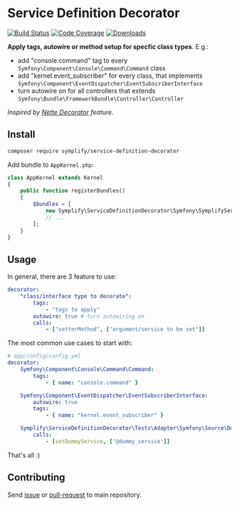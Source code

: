 # Service Definition Decorator

[![Build Status](https://img.shields.io/travis/Symplify/ServiceDefinitionDecorator.svg?style=flat-square)](https://travis-ci.org/Symplify/ServiceDefinitionDecorator)
[![Code Coverage](https://img.shields.io/scrutinizer/coverage/g/Symplify/ServiceDefinitionDecorator.svg?style=flat-square)](https://scrutinizer-ci.com/g/Symplify/ServiceDefinitionDecorator)
[![Downloads](https://img.shields.io/packagist/dt/symplify/service-definition-decorator.svg?style=flat-square)](https://packagist.org/packages/symplify/service-definition-decorator)


**Apply tags, autowire or method setup for specfic class types**. E.g.:
 
- add "console.command" tag to every `Symfony\Component\Console\Command\Command` class
- add "kernel.event_subscriber" for every class, that implements `Symfony\Component\EventDispatcher\EventSubscriberInterface` 
- turn autowire on for all controllers that extends `Symfony\Bundle\FrameworkBundle\Controller\Controller`  


*Inspired by [Nette Decorator](http://www.tomasvotruba.cz/blog/2016/12/24/how-to-avoid-inject-thanks-to-decorator-feature-in-nette/) feature.*


## Install

```bash
composer require symplify/service-definition-decorator
```

Add bundle to `AppKernel.php`:

```php
class AppKernel extends Kernel
{
    public function registerBundles()
    {
        $bundles = [
            new Symplify\ServiceDefinitionDecorator\Symfony\SymplifyServiceDefinitionDecorator(),
            // ...
        ];
    }
}
```


## Usage

In general, there are 3 feature to use:

```yml
decorator:
    "class/interface type to decorate":
        tags:
            - "tags to apply"
        autowire: true # turn autowiring on
        calls:
            - ["setterMethod", ["argument/service to be set"]] 
```

The most common use cases to start with:

```yml
# app/config/config.yml
decorator:
    Symfony\Component\Console\Command\Command:
        tags:
            - { name: "console.command" }

    Symfony\Component\EventDispatcher\EventSubscriberInterface:
        autowire: true
        tags:
            - { name: "kernel.event_subscriber" }

    Symplify\ServiceDefinitionDecorator\Tests\Adapter\Symfony\Source\DummyServiceAwareInterface:
        calls:
            - [setDummyService, ['@dummy_service']]
```

That's all :)



## Contributing

Send [issue](https://github.com/Symplify/Symplify/issues) or [pull-request](https://github.com/Symplify/Symplify/pulls) to main repository.
